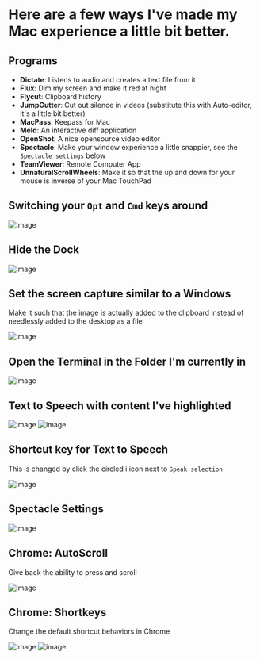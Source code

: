 
# Here are a few ways I've made my Mac experience a little bit better.

## Programs
- **Dictate**: Listens to audio and creates a text file from it
- **Flux**: Dim my screen and make it red at night
- **Flycut**: Clipboard history
- **JumpCutter**: Cut out silence in videos (substitute this with Auto-editor, it's a little bit better)
- **MacPass**: Keepass for Mac
- **Meld**: An interactive diff application
- **OpenShot**: A nice opensource video editor
- **Spectacle**: Make your window experience a little snappier, see the `Spectacle settings` below
- **TeamViewer**: Remote Computer App
- **UnnaturalScrollWheels**: Make it so that the up and down for your mouse is inverse of your Mac TouchPad

## Switching your `Opt` and `Cmd` keys around
![image](https://user-images.githubusercontent.com/11879769/206865075-948e4a0d-0c2d-4520-9d1d-aaeed15908d7.png)

## Hide the Dock
![image](https://user-images.githubusercontent.com/11879769/206865199-b18ccf4c-bfeb-4ae0-8e5c-b22db24a9a96.png)

## Set the screen capture similar to a Windows
Make it such that the image is actually added to the clipboard instead of needlessly added to the desktop as a file

![image](https://user-images.githubusercontent.com/11879769/206865251-a915d229-2f12-49ea-be67-2de24a132640.png)

## Open the Terminal in the Folder I'm currently in
![image](https://user-images.githubusercontent.com/11879769/206865371-2a7a5dce-0f0f-40b8-8ba7-b6600dc5b5fe.png)

## Text to Speech with content I've highlighted
![image](https://user-images.githubusercontent.com/11879769/206865619-8db91e23-c19d-4536-8713-bfe49c9616b7.png)
![image](https://user-images.githubusercontent.com/11879769/206865462-c049f24d-68a4-479f-82bd-7f48cc531873.png)

## Shortcut key for Text to Speech
This is changed by click the circled i icon next to `Speak selection`

![image](https://user-images.githubusercontent.com/11879769/206865497-04e96e93-5fb5-4965-9cba-781759788d4c.png)

## Spectacle Settings
![image](https://user-images.githubusercontent.com/11879769/206865839-f546a750-49d7-47d9-8dd1-e9c9e4583cee.png)

## Chrome: AutoScroll
Give back the ability to press and scroll

![image](https://user-images.githubusercontent.com/11879769/206865971-1ecb58d3-0e99-4d29-b71f-0dbb189872cf.png)

## Chrome: Shortkeys
Change the default shortcut behaviors in Chrome

![image](https://user-images.githubusercontent.com/11879769/206866011-e349ab46-57bf-428b-84e8-d03b25cf3614.png)
![image](https://user-images.githubusercontent.com/11879769/206866314-f4ffcace-a41b-4766-9813-61d0468f194c.png)

